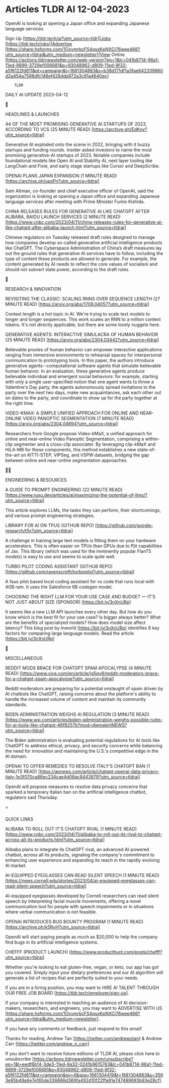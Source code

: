 # Articles TLDR AI 12-04-2023

OpenAI is looking at opening a Japan office and expanding Japanese
language services  

Sign Up [https://tldr.tech/ai?utm_source=tldr]|Jobs
[https://tldr.tech/jobs]|Advertise
[https://share.hsforms.com/1OxvmrkcFS4qsxKpNXCi76wee466?utm_source=tldrai&utm_medium=newsletter]|View
Online
[https://actions.tldrnewsletter.com/web-version?ep=1&lc=041b8714-96a1-11ed-9899-3729ef006681&p=93048962-d909-11ed-9f32-a5f6122fd611&pt=campaign&t=1681304883&s=b38d171df1a3fae642339860d2a454a7598dfc146ef426dda972a3c91a4640ec]


		TLDR 

DAILY AI UPDATE 2023-04-12

🚀 

HEADLINES & LAUNCHES

44 OF THE MOST PROMISING GENERATIVE AI STARTUPS OF 2023, ACCORDING TO
VCS (25 MINUTE READ) [https://archive.ph/EdKnv?utm_source=tldrai] 

Generative AI exploded onto the scene in 2022, bringing with it buzzy
startups and funding rounds. Insider asked investors to name the most
promising generative-AI startups of 2023. Notable companies include
foundational models like Open AI and Stability AI, next layer tooling
like LangChain and Fixie, and early stage startups like Cursor and
DeepScribe. 

OPENAI PLANS JAPAN EXPANSION (1 MINUTE READ)
[https://archive.ph/upxPn?utm_source=tldrai] 

Sam Altman, co-founder and chief executive officer of OpenAI, said the
organization is looking at opening a Japan office and expanding
Japanese language services after meeting with Prime Minister Fumio
Kishida. 

CHINA RELEASES RULES FOR GENERATIVE AI LIKE CHATGPT AFTER ALIBABA,
BAIDU LAUNCH SERVICES (2 MINUTE READ)
[https://www.cnbc.com/2023/04/11/china-releases-rules-for-generative-ai-like-chatgpt-after-alibaba-launch.html?utm_source=tldrai]


Chinese regulators on Tuesday released draft rules designed to manage
how companies develop so-called generative artificial intelligence
products like ChatGPT. The Cyberspace Administration of China’s
draft measures lay out the ground rules that generative AI services
have to follow, including the type of content these products are
allowed to generate. For example, the content generated by AI needs to
reflect the core values of socialism and should not subvert state
power, according to the draft rules. 

🧠 

RESEARCH & INNOVATION

REVISITING THE CLASSIC: SCALING RNNS OVER SEQUENCE LENGTH (27 MINUTE
READ) [https://arxiv.org/abs/1709.04057?utm_source=tldrai] 

Context length is a hot topic in AI. We're trying to scale text models
to longer and longer sequences. This work scales an RNN to a million
context tokens. It's not directly applicable, but there are some
lovely nuggets here. 

GENERATIVE AGENTS: INTERACTIVE SIMULACRA OF HUMAN BEHAVIOR (25 MINUTE
READ) [https://arxiv.org/abs/2304.03442?utm_source=tldrai] 

Believable proxies of human behavior can empower interactive
applications ranging from immersive environments to rehearsal spaces
for interpersonal communication to prototyping tools. In this paper,
the authors introduce generative agents--computational software agents
that simulate believable human behavior. In an evaluation, these
generative agents produce believable individual and emergent social
behaviors: for example, starting with only a single user-specified
notion that one agent wants to throw a Valentine's Day party, the
agents autonomously spread invitations to the party over the next two
days, make new acquaintances, ask each other out on dates to the
party, and coordinate to show up for the party together at the right
time. 

VIDEO-KMAX: A SIMPLE UNIFIED APPROACH FOR ONLINE AND NEAR-ONLINE VIDEO
PANOPTIC SEGMENTATION (7 MINUTE READ)
[https://arxiv.org/abs/2304.04694?utm_source=tldrai] 

Researchers from Google propose Video-kMaX, a unified approach for
online and near-online Video Panoptic Segmentation, comprising a
within-clip segmenter and a cross-clip associater. By leveraging
clip-kMaX and HiLA-MB for these components, this method establishes a
new state-of-the-art on KITTI-STEP, VIPSeg, and VSPW datasets,
bridging the gap between online and near-online segmentation
approaches. 

🧑‍💻 

ENGINEERING & RESOURCES

A GUIDE TO PROMPT ENGINEERING (22 MINUTE READ)
[https://www.ruxu.dev/articles/ai/maximizing-the-potential-of-llms/?utm_source=tldrai]


This article explores LLMs, the tasks they can perform, their
shortcomings, and various prompt engineering strategies. 

LIBRARY FOR AI ON TPUS (GITHUB REPO)
[https://github.com/google-research/t5x?utm_source=tldrai] 

A challenge in training large text models is fitting them on your
hardware accelerators. This is often easier on TPUs than GPUs due to
Pjit capabilities of Jax. This library (which was used for the
imminently popular FlanT5 models) is easy to use and seems to scale
quite well. 

TURBO PILOT CODING ASSISTANT (GITHUB REPO)
[https://github.com/ravenscroftj/turbopilot?utm_source=tldrai] 

A faux pilot based local coding assistant for vs code that runs local
with 4GB ram. It uses the Salesforce 6B codegen model. 

CHOOSING THE RIGHT LLM FOR YOUR USE CASE AND BUDGET — IT’S NOT
JUST ABOUT SIZE (SPONSOR) [https://bit.ly/3nXnURp] 

It seems like a new LLM API launches every other day. But how do you
know which is the best fit for your use case? Is bigger always better?
What are the benefits of specialized models? How does model size
affect latency? This blog post by Inworld [https://bit.ly/3nXnURp]
identifies 8 key factors for comparing large language models. Read the
article [https://bit.ly/3nXnURp] 

🎁 

MISCELLANEOUS

REDDIT MODS BRACE FOR CHATGPT SPAM APOCALYPSE (4 MINUTE READ)
[https://www.vice.com/en/article/jg5qy8/reddit-moderators-brace-for-a-chatgpt-spam-apocalypse?utm_source=tldrai]


Reddit moderators are preparing for a potential onslaught of spam
driven by AI chatbots like ChatGPT, raising concerns about the
platform's ability to handle the increased volume of content and
maintain its community standards. 

BIDEN ADMINISTRATION WEIGHS AI REGULATION (3 MINUTE READ)
[https://www.wsj.com/articles/biden-administration-weighs-possible-rules-for-ai-tools-like-chatgpt-46f8257b?mod=djemalertNEWS?utm_source=tldrai]


The Biden administration is evaluating potential regulations for AI
tools like ChatGPT to address ethical, privacy, and security concerns
while balancing the need for innovation and maintaining the U.S.'s
competitive edge in the AI domain. 

OPENAI TO OFFER REMEDIES TO RESOLVE ITALY’S CHATGPT BAN (1 MINUTE
READ)
[https://apnews.com/article/chatgpt-openai-data-privacy-italy-1e3f070ca86ec234cae4d08ac8443879?utm_source=tldrai]


OpenAI will propose measures to resolve data privacy concerns that
sparked a temporary Italian ban on the artificial intelligence
chatbot, regulators said Thursday. 

⚡ 

QUICK LINKS

ALIBABA TO ROLL OUT IT’S CHATGPT RIVAL (1 MINUTE READ)
[https://www.cnbc.com/2023/04/11/alibaba-to-roll-out-its-rival-to-chatgpt-across-all-its-products.html?utm_source=tldrai]


Alibaba plans to integrate its ChatGPT rival, an advanced AI-powered
chatbot, across all its products, signaling the company's commitment
to enhancing user experience and expanding its reach in the rapidly
evolving AI market. 

AI-EQUIPPED EYEGLASSES CAN READ SILENT SPEECH (1 MINUTE READ)
[https://news.cornell.edu/stories/2023/04/ai-equipped-eyeglasses-can-read-silent-speech?utm_source=tldrai]


AI-equipped eyeglasses developed by Cornell researchers can read
silent speech by interpreting facial muscle movements, offering a
novel communication tool for people with speech impairments or in
situations where verbal communication is not feasible. 

OPENAI INTRODUCES BUG BOUNTY PROGRAM (1 MINUTE READ)
[https://archive.ph/k5RyH?utm_source=tldrai] 

OpenAI will start paying people as much as $20,000 to help the company
find bugs in its artificial intelligence systems. 

CHEFFF (PRODUCT LAUNCH)
[https://www.producthunt.com/posts/chefff?utm_source=tldrai] 

Whether you're looking to eat gluten-free, vegan, or keto, our app has
got you covered. Simply input your dietary preferences and our AI
algorithm will generate a list of recipes that are perfectly suited to
your needs. 

If you are in a hiring position, you may want to HIRE AI TALENT
THROUGH OUR FREE JOB BOARD [https://tldr.tech/employer/sign-up]. 

If your company is interested in reaching an audience of AI
decision-makers, researchers, and engineers, you may want to ADVERTISE
WITH US
[https://share.hsforms.com/1OxvmrkcFS4qsxKpNXCi76wee466?utm_source=tldrai&utm_medium=newsletter].


If you have any comments or feedback, just respond to this email! 

Thanks for reading, 
Andrew Tan [https://twitter.com/andrewztan] & Andrew Carr
[https://twitter.com/andrew_n_carr] 

If you don't want to receive future editions of TLDR AI, please click
here to unsubscribe
[https://actions.tldrnewsletter.com/unsubscribe?ep=1&l=eedf6b14-3de3-11ed-9a32-0241b9615763&lc=041b8714-96a1-11ed-9899-3729ef006681&p=93048962-d909-11ed-9f32-a5f6122fd611&pt=campaign&pv=4&spa=1681304419&t=1681304883&s=3593e95b49a6e7e165de336886d369fa492d10f22ffa91e747489893b93e28cf].


 